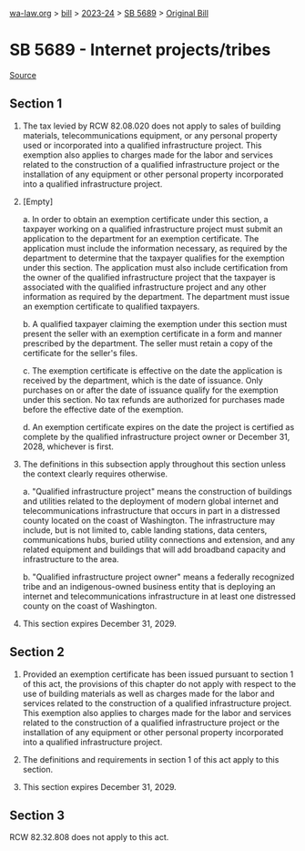 [wa-law.org](/) > [bill](/bill/) > [2023-24](/bill/2023-24/) > [SB 5689](/bill/2023-24/sb/5689/) > [Original Bill](/bill/2023-24/sb/5689/1/)

# SB 5689 - Internet projects/tribes

[Source](http://lawfilesext.leg.wa.gov/biennium/2023-24/Pdf/Bills/Senate%20Bills/5689.pdf)

## Section 1
1. The tax levied by RCW 82.08.020 does not apply to sales of building materials, telecommunications equipment, or any personal property used or incorporated into a qualified infrastructure project. This exemption also applies to charges made for the labor and services related to the construction of a qualified infrastructure project or the installation of any equipment or other personal property incorporated into a qualified infrastructure project.

2. [Empty]

    a. In order to obtain an exemption certificate under this section, a taxpayer working on a qualified infrastructure project must submit an application to the department for an exemption certificate. The application must include the information necessary, as required by the department to determine that the taxpayer qualifies for the exemption under this section. The application must also include certification from the owner of the qualified infrastructure project that the taxpayer is associated with the qualified infrastructure project and any other information as required by the department. The department must issue an exemption certificate to qualified taxpayers.

    b. A qualified taxpayer claiming the exemption under this section must present the seller with an exemption certificate in a form and manner prescribed by the department. The seller must retain a copy of the certificate for the seller's files.

    c. The exemption certificate is effective on the date the application is received by the department, which is the date of issuance. Only purchases on or after the date of issuance qualify for the exemption under this section. No tax refunds are authorized for purchases made before the effective date of the exemption.

    d. An exemption certificate expires on the date the project is certified as complete by the qualified infrastructure project owner or December 31, 2028, whichever is first.

3. The definitions in this subsection apply throughout this section unless the context clearly requires otherwise.

    a. "Qualified infrastructure project" means the construction of buildings and utilities related to the deployment of modern global internet and telecommunications infrastructure that occurs in part in a distressed county located on the coast of Washington. The infrastructure may include, but is not limited to, cable landing stations, data centers, communications hubs, buried utility connections and extension, and any related equipment and buildings that will add broadband capacity and infrastructure to the area.

    b. "Qualified infrastructure project owner" means a federally recognized tribe and an indigenous-owned business entity that is deploying an internet and telecommunications infrastructure in at least one distressed county on the coast of Washington.

4. This section expires December 31, 2029.

## Section 2
1. Provided an exemption certificate has been issued pursuant to section 1 of this act, the provisions of this chapter do not apply with respect to the use of building materials as well as charges made for the labor and services related to the construction of a qualified infrastructure project. This exemption also applies to charges made for the labor and services related to the construction of a qualified infrastructure project or the installation of any equipment or other personal property incorporated into a qualified infrastructure project.

2. The definitions and requirements in section 1 of this act apply to this section.

3. This section expires December 31, 2029.

## Section 3
RCW 82.32.808 does not apply to this act.
